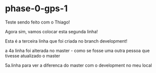 phase-0-gps-1
=============

Teste sendo feito com o Thiago!

Agora sim, vamos colocar esta segunda linha!

Esta é a terceira linha que foi criada no branch development!

a 4a linha foi alterada no master - como se fosse uma outra pessoa que tivesse atualizado o master

5a.linha para ver a diferenca do master com o development no meu local
